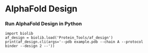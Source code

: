 # AlphaFold Design



### Run AlphaFold Design in Python 

```
import biolib
af_design = biolib.load('Protein_Tools/af_design')
print(af_design.cli(args='--pdb example.pdb --chain A --protocol binder --design 2 --'))
```

